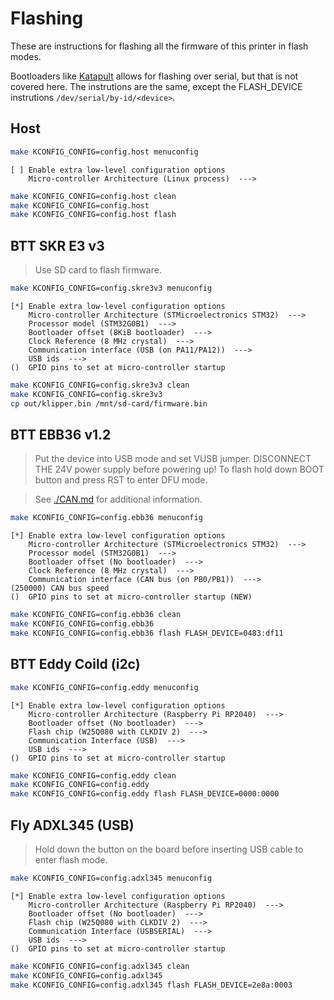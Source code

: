 # Flashing

These are instructions for flashing all the firmware of this printer in flash modes.

Bootloaders like [Katapult](https://github.com/Arksine/katapult) allows for flashing over serial,
but that is not covered here. The instrutions are the same, except the FLASH_DEVICE instrutions
`/dev/serial/by-id/<device>`.

## Host

```bash
make KCONFIG_CONFIG=config.host menuconfig
```

```menuconfig
[ ] Enable extra low-level configuration options
    Micro-controller Architecture (Linux process)  --->
```

```bash
make KCONFIG_CONFIG=config.host clean
make KCONFIG_CONFIG=config.host
make KCONFIG_CONFIG=config.host flash
```

## BTT SKR E3 v3

> Use SD card to flash firmware.

```bash
make KCONFIG_CONFIG=config.skre3v3 menuconfig
```

```menuconfig
[*] Enable extra low-level configuration options
    Micro-controller Architecture (STMicroelectronics STM32)  --->
    Processor model (STM32G0B1)  --->
    Bootloader offset (8KiB bootloader)  --->
    Clock Reference (8 MHz crystal)  --->
    Communication interface (USB (on PA11/PA12))  --->
    USB ids  --->
()  GPIO pins to set at micro-controller startup
```

```bash
make KCONFIG_CONFIG=config.skre3v3 clean
make KCONFIG_CONFIG=config.skre3v3
cp out/klipper.bin /mnt/sd-card/firmware.bin
```

## BTT EBB36 v1.2

> Put the device into USB mode and set VUSB jumper.
> DISCONNECT THE 24V power supply before powering up!
> To flash hold down BOOT button and press RST to enter DFU mode.

> See [./CAN.md](CANBus) for additional information.

```bash
make KCONFIG_CONFIG=config.ebb36 menuconfig
```

```menuconfig
[*] Enable extra low-level configuration options
    Micro-controller Architecture (STMicroelectronics STM32)  --->
    Processor model (STM32G0B1)  --->
    Bootloader offset (No bootloader)  --->
    Clock Reference (8 MHz crystal)  --->
    Communication interface (CAN bus (on PB0/PB1))  --->
(250000) CAN bus speed
()  GPIO pins to set at micro-controller startup (NEW)
```

```bash
make KCONFIG_CONFIG=config.ebb36 clean
make KCONFIG_CONFIG=config.ebb36
make KCONFIG_CONFIG=config.ebb36 flash FLASH_DEVICE=0483:df11
```

## BTT Eddy Coild (i2c)

```bash
make KCONFIG_CONFIG=config.eddy menuconfig
```

```menuconfig
[*] Enable extra low-level configuration options
    Micro-controller Architecture (Raspberry Pi RP2040)  --->
    Bootloader offset (No bootloader)  --->
    Flash chip (W25Q080 with CLKDIV 2)  --->
    Communication Interface (USB)  --->
    USB ids  --->
()  GPIO pins to set at micro-controller startup
```

```bash
make KCONFIG_CONFIG=config.eddy clean
make KCONFIG_CONFIG=config.eddy
make KCONFIG_CONFIG=config.eddy flash FLASH_DEVICE=0000:0000
```

## Fly ADXL345 (USB)

> Hold down the button on the board before inserting USB cable to enter flash mode.

```bash
make KCONFIG_CONFIG=config.adxl345 menuconfig
```

```menuconfig
[*] Enable extra low-level configuration options
    Micro-controller Architecture (Raspberry Pi RP2040)  --->
    Bootloader offset (No bootloader)  --->
    Flash chip (W25Q080 with CLKDIV 2)  --->
    Communication Interface (USBSERIAL)  --->
    USB ids  --->
()  GPIO pins to set at micro-controller startup
```

```bash
make KCONFIG_CONFIG=config.adxl345 clean
make KCONFIG_CONFIG=config.adxl345
make KCONFIG_CONFIG=config.adxl345 flash FLASH_DEVICE=2e8a:0003
```
